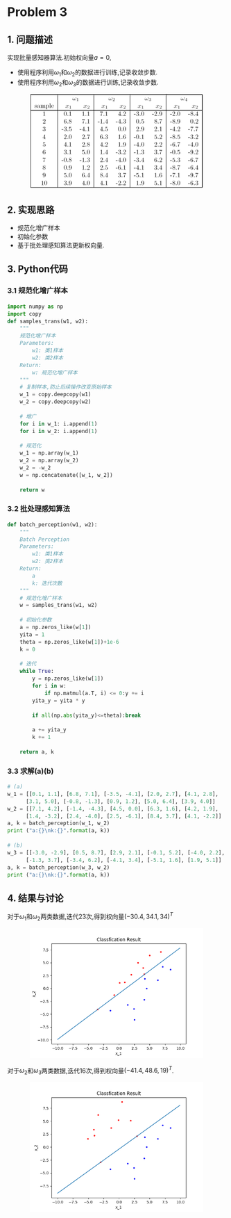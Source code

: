 # Problem 3
## 1. 问题描述

实现批量感知器算法.初始权向量$a = 0$,
* 使用程序利用$\omega_1$和$\omega_2$的数据进行训练,记录收敛步数.
* 使用程序利用$\omega_2$和$\omega_3$的数据进行训练,记录收敛步数.

<div align=center>
    <img src="./data.png" width='400'>
</div>

## 2. 实现思路

* 规范化增广样本
* 初始化参数
* 基于批处理感知算法更新权向量.

## 3. Python代码
### 3.1 规范化增广样本
```Python
import numpy as np
import copy
def samples_trans(w1, w2):
    """
    规范化增广样本
    Parameters:
        w1: 类1样本
        w2: 类2样本
    Return:
        w: 规范化增广样本
    """
    # 复制样本,防止后续操作改变原始样本
    w_1 = copy.deepcopy(w1)
    w_2 = copy.deepcopy(w2)

    # 增广
    for i in w_1: i.append(1)
    for i in w_2: i.append(1)

    # 规范化
    w_1 = np.array(w_1)
    w_2 = np.array(w_2)
    w_2 = -w_2
    w = np.concatenate([w_1, w_2])

    return w
```

### 3.2 批处理感知算法
```Python
def batch_perception(w1, w2):
    """
    Batch Perception
    Parameters:
        w1: 类1样本
        w2: 类2样本
    Return:
        a
        k: 迭代次数
    """
    # 规范化增广样本
    w = samples_trans(w1, w2)

    # 初始化参数
    a = np.zeros_like(w[1])
    yita = 1
    theta = np.zeros_like(w[1])+1e-6
    k = 0

    # 迭代
    while True:
        y = np.zeros_like(w[1])
        for i in w:
            if np.matmul(a.T, i) <= 0:y += i
        yita_y = yita * y

        if all(np.abs(yita_y)<=theta):break

        a += yita_y
        k += 1
    
    return a, k
```

### 3.3 求解(a)(b)
```Python
# (a)
w_1 = [[0.1, 1.1], [6.8, 7.1], [-3.5, -4.1], [2.0, 2.7], [4.1, 2.8], 
      [3.1, 5.0], [-0.8, -1.3], [0.9, 1.2], [5.0, 6.4], [3.9, 4.0]]
w_2 = [[7.1, 4.2], [-1.4, -4.3], [4.5, 0.0], [6.3, 1.6], [4.2, 1.9],
      [1.4, -3.2], [2.4, -4.0], [2.5, -6.1], [8.4, 3.7], [4.1, -2.2]]
a, k = batch_perception(w_1, w_2)
print ("a:{}\nk:{}".format(a, k))

# (b)
w_3 = [[-3.0, -2.9], [0.5, 8.7], [2.9, 2.1], [-0.1, 5.2], [-4.0, 2.2],
      [-1.3, 3.7], [-3.4, 6.2], [-4.1, 3.4], [-5.1, 1.6], [1.9, 5.1]]
a, k = batch_perception(w_3, w_2)
print ("a:{}\nk:{}".format(a, k))
```

## 4. 结果与讨论

对于$\omega_1$和$\omega_2$两类数据,迭代23次,得到权向量$(-30.4, 34.1, 34)^T$

<div align=center>
    <img src="./1.png" width='400'>
</div>

对于$\omega_2$和$\omega_3$两类数据,迭代16次,得到权向量$(-41.4, 48.6, 19)^T$.

<div align=center>
    <img src="./2.png" width='400'>
</div>


